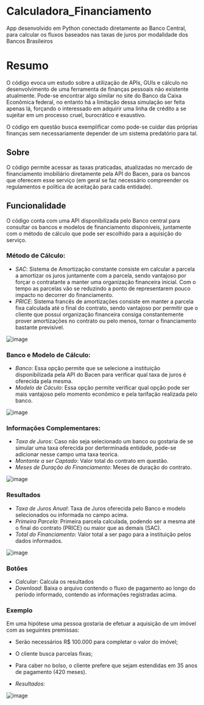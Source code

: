# Calculadora_Financiamento
App desenvolvido em Python conectado diretamente ao Banco Central, para calcular os fluxos baseados nas taxas de juros por modalidade dos Bancos Brasileiros

# Resumo

O código evoca um estudo sobre a utilização de APIs, GUIs e cálculo no desenvolvimento de uma ferramenta de finanças pessoais não existente atualmente.
Pode-se encontrar algo similar no site do Banco da Caixa Econômica federal, no entanto há a limitação dessa simulação ser feita apenas lá, forçando o interessado em adquirir uma linha de crédito a se sujeitar em um processo cruel, burocrático e exaustivo.


O código em questão busca exemplificar como pode-se cuidar das próprias finanças sem necessariamente depender de um sistema predatório para tal.


## Sobre

O código permite acessar as taxas praticadas, atualizadas no mercado de financiamento imobiliário diretamente pela API do Bacen, para os bancos que oferecem esse serviço (em geral se faz necessário compreender os regulamentos e política de aceitação para cada entidade).

## Funcionalidade

O código conta com uma API disponibilizada pelo Banco central para consultar os bancos e modelos de financiamento disponíveis, juntamente com o método de cálculo que pode ser escolhido para a aquisição do serviço.

### Método de Cálculo:
* _SAC_: Sistema de Amortização constante consiste em calcular a parcela a amortizar os juros juntamente com a parcela, sendo vantajoso por forçar o contratante a manter uma organização financeira inicial. Com o tempo as parcelas vão se reduzindo a ponto de representarem pouco impacto no decorrer do financiamento.
* _PRICE_: Sistema francês de amortizações consiste em manter a parcela fixa calculada até o final do contrato, sendo vantajoso por permitir que o cliente que possui organização financeira consiga constantemente prover amortizações no contrato ou pelo menos, tornar o financiamento bastante previsível.  

![image](https://github.com/oddpollution/Calculadora_Financiamento/assets/120825682/cc60f6cb-d1a3-477e-9ce0-18c170bab3a0)

### Banco e Modelo de Cálculo:
* _Banco_: Essa opção permite que se selecione a instituição disponibilizada pela API do Bacen para verificar qual taxa de juros é oferecida pela mesma.
* _Modelo de Cáculo_: Essa opção permite verificar qual opção pode ser mais vantajoso pelo momento econômico e pela tarifação realizada pelo banco.

![image](https://github.com/oddpollution/Calculadora_Financiamento/assets/120825682/d9f56327-e6fa-4739-bc74-6c283d7a5cd7)

### Informações Complementares:
* _Taxa de Juros_: Caso não seja selecionado um banco ou gostaria de se simular uma taxa oferecida por derterminada entidade, pode-se adicionar nesse campo uma taxa teorica.
* _Montante a ser Captado_: Valor total do contrato em questão.
* _Meses de Duração do Financiamento_: Meses de duração do contrato.

![image](https://github.com/oddpollution/Calculadora_Financiamento/assets/120825682/d0c37228-f6aa-448d-a814-cf44963f19c2)

### Resultados

* _Taxa de Juros Anual_: Taxa de Juros oferecida pelo Banco e modelo selecionados ou informada no campo acima.
* _Primeira Parcela_: Primeira parcela calculada, podendo ser a mesma até o final do contrato (PRICE) ou maior que as demais (SAC).
* _Total do Financiamento_: Valor total a ser pago para a instituição pelos dados informados.

![image](https://github.com/oddpollution/Calculadora_Financiamento/assets/120825682/80c62179-b1c6-4c6b-b1e0-3b711bf4f600)

### Botões

* _Calcular_: Calcula os resultados
* _Download_: Baixa o arquivo contendo o fluxo de pagamento ao longo do período informado, contendo as informações registradas acima.

### Exemplo

Em uma hipótese uma pessoa gostaria de efetuar a aquisição de um imóvel com as seguintes premissas:
* Serão necessários R$ 100.000 para completar o valor do imóvel;
* O cliente busca parcelas fixas;
* Para caber no bolso, o cliente prefere que sejam estendidas em 35 anos de pagamento (420 meses).

* _Resultados_:

![image](https://github.com/oddpollution/Calculadora_Financiamento/assets/120825682/e8ccb62b-c3c4-4671-95f9-b5d6ad655c20)


